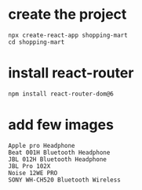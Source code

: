 # create the project
```
npx create-react-app shopping-mart
cd shopping-mart
```

# install react-router
```
npm install react-router-dom@6
```

# add few images
```
Apple pro Headphone
Beat 001H Bluetooth Headphone
JBL 012H Bluetooth Headphone
JBL Pro 102X
Noise 12WE PRO 
SONY WH-CH520 Bluetooth Wireless


```